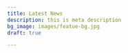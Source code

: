 ```yaml
---
title: Latest News
description: this is meta description
bg_image: images/featue-bg.jpg
draft: true

---
```

